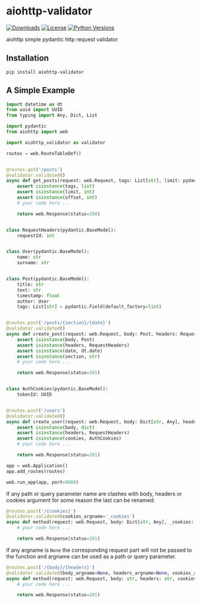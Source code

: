 # aiohttp-validator

[![Downloads][download-badge]][download-url]
[![License][licence-badge]][licence-url]
[![Python Versions][python-version-badge]][python-version-url]

[download-badge]: https://static.pepy.tech/personalized-badge/aiohttp-validator?period=month&units=international_system&left_color=grey&right_color=orange&left_text=Downloads/month
[download-url]: https://pepy.tech/project/aiohttp-validator
[licence-badge]: https://img.shields.io/badge/license-Unlicense-blue.svg
[licence-url]: https://github.com/dapper91/aiohttp-validator/blob/master/LICENSE
[python-version-badge]: https://img.shields.io/pypi/pyversions/aiohttp-validator.svg
[python-version-url]: https://pypi.org/project/aiohttp-validator


aiohttp simple pydantic http request validator


## Installation

```shell
pip install aiohttp-validator
```


## A Simple Example

```py
import datetime as dt
from uuid import UUID
from typing import Any, Dict, List

import pydantic
from aiohttp import web

import aiohttp_validator as validator

routes = web.RouteTableDef()


@routes.get('/posts')
@validator.validated()
async def get_posts(request: web.Request, tags: List[str], limit: pydantic.conint(gt=0, le=100), offset: int = 0):
    assert isinstance(tags, list)
    assert isinstance(limit, int)
    assert isinstance(offset, int)
    # your code here ...

    return web.Response(status=200)


class RequestHeaders(pydantic.BaseModel):
    requestId: int


class User(pydantic.BaseModel):
    name: str
    surname: str


class Post(pydantic.BaseModel):
    title: str
    text: str
    timestamp: float
    author: User
    tags: List[str] = pydantic.Field(default_factory=list)


@routes.post('/posts/{section}/{date}')
@validator.validated()
async def create_post(request: web.Request, body: Post, headers: RequestHeaders, section: str, date: dt.date):
    assert isinstance(body, Post)
    assert isinstance(headers, RequestHeaders)
    assert isinstance(date, dt.date)
    assert isinstance(section, str)
    # your code here ...

    return web.Response(status=201)


class AuthCookies(pydantic.BaseModel):
    tokenId: UUID


@routes.post('/users')
@validator.validated()
async def create_user(request: web.Request, body: Dict[str, Any], headers: RequestHeaders, cookies: AuthCookies):
    assert isinstance(body, dict)
    assert isinstance(headers, RequestHeaders)
    assert isinstance(cookies, AuthCookies)
    # your code here ...

    return web.Response(status=201)

app = web.Application()
app.add_routes(routes)

web.run_app(app, port=8080)

```

If any path or query parameter name are clashes with body, headers or cookies argument 
for some reason the last can be renamed:

```py
@routes.post('/{cookies}')
@validator.validated(cookies_argname='_cookies')
async def method(request: web.Request, body: Dict[str, Any], _cookies: AuthCookies, cookies: str):
    # your code here ...

    return web.Response(status=201)
```

If any argname is `None` the corresponding request part will not be passed to the function
and argname can be used as a path or query parameter.

```py
@routes.post('/{body}/{headers}')
@validator.validated(body_argname=None, headers_argname=None, cookies_argname=None)
async def method(request: web.Request, body: str, headers: str, cookies: str = ''):
    # your code here ...

    return web.Response(status=201)
```
